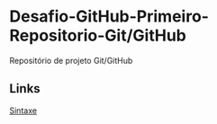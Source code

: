 # Desafio-GitHub-Primeiro-Repositorio-Git/GitHub
Repositório de projeto Git/GitHub

## Links
[Sintaxe](https://www.markdownguide.org/basic-syntax/)
